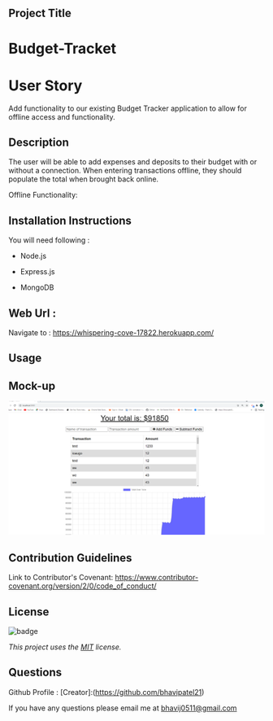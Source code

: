 
## Project Title

# Budget-Tracket

# User Story
Add functionality to our existing Budget Tracker application to allow for offline access and functionality.

## Description
The user will be able to add expenses and deposits to their budget with or without a connection. When entering transactions offline, they should populate the total when brought back online.

Offline Functionality:

## Installation Instructions
You will need following  :

* Node.js

* Express.js

* MongoDB

## Web Url :

Navigate to : https://whispering-cove-17822.herokuapp.com/

## Usage

## Mock-up 
![Workout tracker homepage](./public/assets/images/screenshots/budgettracker.png)



## Contribution Guidelines
Link to Contributor's Covenant: https://www.contributor-covenant.org/version/2/0/code_of_conduct/

## License
![badge](https://img.shields.io/badge/license-MIT-blueviolet)

*This project uses the [MIT](https://spdx.org/licenses/MIT.html) license.*


## Questions
Github Profile : [Creator]:(https://github.com/bhavipatel21)

If you have any questions please email me at bhavij0511@gmail.com
